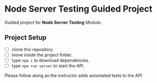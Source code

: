 # Node Server Testing Guided Project

Guided project for **Node Server Testing** Module.

## Project Setup

- [ ] clone this repository.
- [ ] move inside the project folder.
- [ ] type `npm i` to download dependencies.
- [ ] type `npm run server` to start the API.

Please follow along as the instructor adds automated tests to the API.
